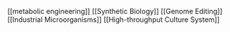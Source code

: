 [[metabolic engineering]]
[[Synthetic Biology]]
[[Genome Editing]]
[[Industrial Microorganisms]]
[[High-throughput Culture System]]
